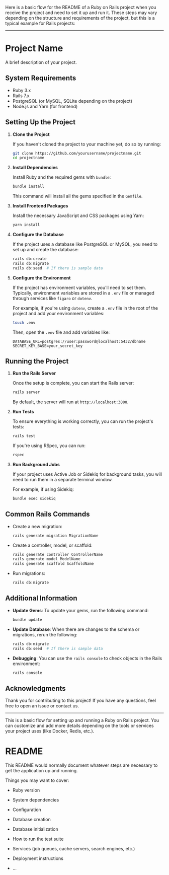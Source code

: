 Here is a basic flow for the README of a Ruby on Rails project when you receive the project and need to set it up and run it. These steps may vary depending on the structure and requirements of the project, but this is a typical example for Rails projects:

---

# Project Name

A brief description of your project.

## System Requirements

- Ruby 3.x
- Rails 7.x
- PostgreSQL (or MySQL, SQLite depending on the project)
- Node.js and Yarn (for frontend)

## Setting Up the Project

1. **Clone the Project**

   If you haven't cloned the project to your machine yet, do so by running:

   ```bash
   git clone https://github.com/yourusername/projectname.git
   cd projectname
   ```

2. **Install Dependencies**

   Install Ruby and the required gems with `bundle`:

   ```bash
   bundle install
   ```

   This command will install all the gems specified in the `Gemfile`.

3. **Install Frontend Packages**

   Install the necessary JavaScript and CSS packages using Yarn:

   ```bash
   yarn install
   ```

4. **Configure the Database**

   If the project uses a database like PostgreSQL or MySQL, you need to set up and create the database:

   ```bash
   rails db:create
   rails db:migrate
   rails db:seed  # If there is sample data
   ```

5. **Configure the Environment**

   If the project has environment variables, you'll need to set them. Typically, environment variables are stored in a `.env` file or managed through services like `figaro` or `dotenv`.

   For example, if you're using `dotenv`, create a `.env` file in the root of the project and add your environment variables:

   ```bash
   touch .env
   ```

   Then, open the `.env` file and add variables like:

   ```
   DATABASE_URL=postgres://user:password@localhost:5432/dbname
   SECRET_KEY_BASE=your_secret_key
   ```

## Running the Project

1. **Run the Rails Server**

   Once the setup is complete, you can start the Rails server:

   ```bash
   rails server
   ```

   By default, the server will run at `http://localhost:3000`.

2. **Run Tests**

   To ensure everything is working correctly, you can run the project's tests:

   ```bash
   rails test
   ```

   If you're using RSpec, you can run:

   ```bash
   rspec
   ```

3. **Run Background Jobs**

   If your project uses Active Job or Sidekiq for background tasks, you will need to run them in a separate terminal window.

   For example, if using Sidekiq:

   ```bash
   bundle exec sidekiq
   ```

## Common Rails Commands

- Create a new migration:
  
  ```bash
  rails generate migration MigrationName
  ```

- Create a controller, model, or scaffold:

  ```bash
  rails generate controller ControllerName
  rails generate model ModelName
  rails generate scaffold ScaffoldName
  ```

- Run migrations:

  ```bash
  rails db:migrate
  ```

## Additional Information

- **Update Gems**: To update your gems, run the following command:

  ```bash
  bundle update
  ```

- **Update Database**: When there are changes to the schema or migrations, rerun the following:

  ```bash
  rails db:migrate
  rails db:seed  # If there is sample data
  ```

- **Debugging**: You can use the `rails console` to check objects in the Rails environment:

  ```bash
  rails console
  ```

## Acknowledgments

Thank you for contributing to this project! If you have any questions, feel free to open an issue or contact us.

---

This is a basic flow for setting up and running a Ruby on Rails project. You can customize and add more details depending on the tools or services your project uses (like Docker, Redis, etc.).

# README

This README would normally document whatever steps are necessary to get the
application up and running.

Things you may want to cover:

* Ruby version

* System dependencies

* Configuration

* Database creation

* Database initialization

* How to run the test suite

* Services (job queues, cache servers, search engines, etc.)

* Deployment instructions

* ...


